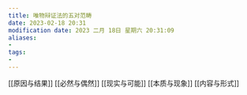 ```yaml
---
title: 唯物辩证法的五对范畴
date: 2023-02-18 20:31
modification date: 2023 二月 18日 星期六 20:31:09
aliases: 
- 
tags: 
- 
---
```


[[原因与结果]]
[[必然与偶然]]
[[现实与可能]]
[[本质与现象]]
[[内容与形式]]
